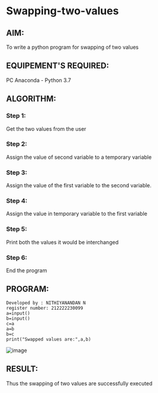 # Swapping-two-values
## AIM:
To write a python program for swapping of two values
## EQUIPEMENT'S REQUIRED: 
PC
Anaconda - Python 3.7
## ALGORITHM: 
### Step 1:
Get the two values from the user
### Step 2: 
Assign the value of second variable to a temporary variable 
### Step 3: 
Assign the value of the first variable to the second variable.
### Step 4:  
Assign the value in temporary variable to the first variable
### Step 5: 
Print both the values it would be interchanged
### Step 6: 
End the program
## PROGRAM:
```
Developed by : NITHIYANANDAN N
register number: 212222230099
a=input()
b=input()
c=a
a=b
b=c
print("Swapped values are:",a,b)
```
![image](https://github.com/NITHIYANANDAN278/Swapping-two-values/assets/121784636/e91c07ef-b156-4b73-8abe-911ff1b6b033)



## RESULT:
Thus the swapping of two values are successfully executed



